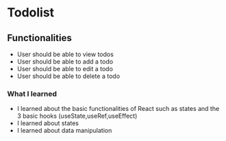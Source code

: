 # Todolist

## Functionalities
- User should be able to view todos
- User should be able to add a todo
- User should be able to edit a todo
- User should be able to delete a todo

### What I learned
- I learned about the basic functionalities of React such as states and the 3 basic hooks (useState,useRef,useEffect)
- I learned about states 
- I learned about data manipulation

